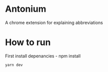 # Antonium

A chrome extension for explaining abbreviations

# How to run

First install depenancies - npm install

```
yarn dev
```
